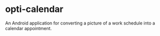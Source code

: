 # opti-calendar
An Android application for converting a picture of a work schedule into a calendar appointment.
